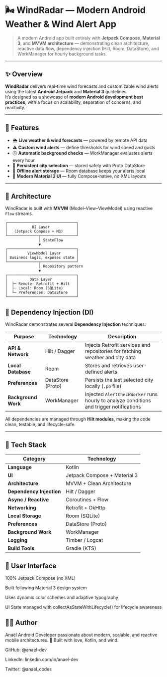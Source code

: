 # 🌬️ WindRadar — Modern Android Weather & Wind Alert App

> A modern Android app built entirely with **Jetpack Compose**, **Material 3**, and **MVVM architecture** — demonstrating clean architecture, reactive data flow, dependency injection (Hilt, Room, DataStore), and WorkManager for hourly background tasks.

---

## ✨ Overview

**WindRadar** delivers real-time wind forecasts and customizable wind alerts using the latest **Android Jetpack** and **Material 3** guidelines.  
It’s designed as a showcase of **modern Android development best practices**, with a focus on scalability, separation of concerns, and reactivity.

---

## 🎯 Features

- 🌦️ **Live weather & wind forecasts** — powered by remote API data
- ⚠️ **Custom wind alerts** — define thresholds for wind speed and gusts
- 🕒 **Automatic background checks** — WorkManager evaluates alerts every hour
- 📍 **Persistent city selection** — stored safely with Proto DataStore
- 💾 **Offline alert storage** — Room database keeps your alerts local
- 🎨 **Modern Material 3 UI** — fully Compose-native, no XML layouts

---

## 🧠 Architecture

WindRadar is built with **MVVM** (Model–View–ViewModel) using reactive `Flow` streams.

```text
┌───────────────────────────────┐
│           UI Layer            │
│   (Jetpack Compose + M3)      │
└──────────────┬────────────────┘
               │ StateFlow
               ▼
┌───────────────────────────────┐
│         ViewModel Layer       │
│ Business logic, exposes state │
└──────────────┬────────────────┘
               │ Repository pattern
               ▼
┌───────────────────────────────┐
│          Data Layer           │
│  ├─ Remote: Retrofit + Hilt   │
│  ├─ Local: Room (SQLite)      │
│  └─ Preferences: DataStore    │
└───────────────────────────────┘
```

## 🧩 Dependency Injection (DI)

WindRadar demonstrates several **Dependency Injection** techniques:

| Purpose | Technology | Description |
|----------|-------------|-------------|
| **API & Network** | Hilt / Dagger | Injects Retrofit services and repositories for fetching weather and city data |
| **Local Database** | Room | Stores and retrieves user-defined alerts |
| **Preferences** | DataStore (Proto) | Persists the last selected city locally (`.pb` file) |
| **Background Work** | WorkManager | Injected `AlertCheckWorker` runs hourly to analyze conditions and trigger notifications |

All dependencies are managed through **Hilt modules**, making the code clean, testable, and lifecycle-safe.

---

## 🧰 Tech Stack

| Category | Technology |
|-----------|-------------|
| **Language** | Kotlin |
| **UI** | Jetpack Compose + Material 3 |
| **Architecture** | MVVM + Clean Architecture |
| **Dependency Injection** | Hilt / Dagger |
| **Async / Reactive** | Coroutines + Flow |
| **Networking** | Retrofit + OkHttp |
| **Local Storage** | Room (SQLite) |
| **Preferences** | DataStore (Proto) |
| **Background Work** | WorkManager |
| **Logging** | Timber / Logcat |
| **Build Tools** | Gradle (KTS) |

## 🎨 User Interface

100% Jetpack Compose (no XML)

Built following Material 3 design system

Uses dynamic color schemes and adaptive typography

UI State managed with collectAsStateWithLifecycle() for lifecycle awareness

## 🧑‍💻 Author

Anaël
Android Developer passionate about modern, scalable, and reactive mobile architectures.
📍 Built with love, Kotlin, and wind.

GitHub: @anael-dev

LinkedIn: linkedin.com/in/anael-dev

Twitter: @anael_codes